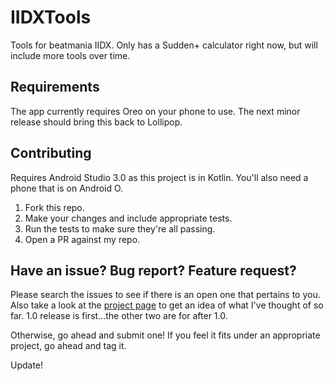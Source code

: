 # IIDXTools
Tools for beatmania IIDX. Only has a Sudden+ calculator right now, but will include more tools over time.

## Requirements
The app currently requires Oreo on your phone to use. The next minor release should bring this back to Lollipop. 

## Contributing
Requires Android Studio 3.0 as this project is in Kotlin. You'll also need a phone that is on Android O.

1) Fork this repo.
2) Make your changes and include appropriate tests.
3) Run the tests to make sure they're all passing.
4) Open a PR against my repo.

## Have an issue? Bug report? Feature request?
Please search the issues to see if there is an open one that pertains to you. Also take a look at the [project page](https://github.com/duraz0rz/IIDXTools/projects) to get an idea of what I've thought of so far.
1.0 release is first...the other two are for after 1.0.

Otherwise, go ahead and submit one! If you feel it fits under an appropriate project, go ahead and tag it.

Update!
